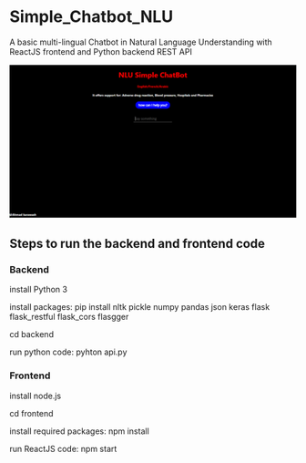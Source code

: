 # Simple_Chatbot_NLU
A basic multi-lingual Chatbot in Natural Language Understanding with ReactJS frontend and Python backend REST API

![Screenshot](image.gif)


## Steps to run the backend and frontend code

### Backend
install Python 3

install packages: pip install nltk pickle numpy pandas json keras flask flask_restful flask_cors flasgger

cd backend

run python code: pyhton api.py


### Frontend
install node.js

cd frontend

install required packages: npm install

run ReactJS code: npm start
